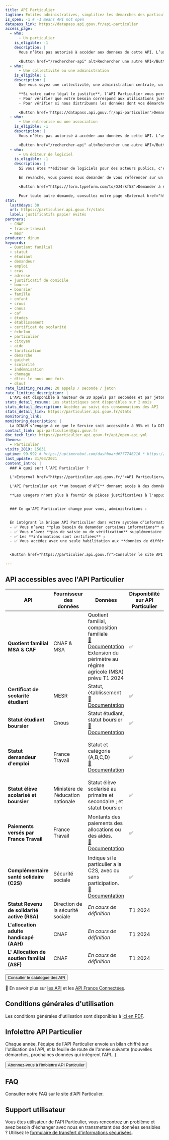 ```yaml
---
title: API Particulier
tagline: Entités administratives, simplifiez les démarches des particuliers en récupérant pour eux leurs informations administratives (quotient familial CAF, composition familiale, statut demandeur d’emploi, étudiant et étudiant boursier).
is_open: -1 # -1 means API not open
datapass_link: https://datapass.api.gouv.fr/api-particulier
access_page:
  - who:
      - Un particulier
    is_eligible: -1
    description: |
      Vous n’êtes pas autorisé à accéder aux données de cette API. L’usage de l’API Particulier est **uniquement reservé aux acteurs publics** : les administrations, les collectivités, leurs opérateurs, les acteurs de santé, les organismes ayant le statut spécifique _« chargé d'une mission ou délégataire de service public »_, etc.

      <Button href="/rechercher-api" alt>Rechercher une autre API</Button>
  - who:
      - Une collectivité ou une administration
    is_eligible: 1
    description: |
      Que vous soyez une collectivité, une administration centrale, un organisme ayant le statut spécifique _« chargé d'une mission ou délégataire de service public »_, vous êtes éligible à l'utilisation de l'API Particulier.  

      **Si votre cadre légal le justifie**, l’API Particulier vous permet d’accéder directement aux données administratives des particuliers pour faciliter leurs démarches.
      - Pour vérifier que votre besoin correspond aux utilisations justifiant l'API Particulier, consultez nos différents <External href="https://particulier.api.gouv.fr/cas_usages">cas d'usages</External> (Tarification cantine et transport, aides facultatives départementales et régionales, aides sociales des CCAS, gestion RH du secteur public ...)
      - Pour vérifier si nous distribuons les données dont vos démarches ont besoin, veuillez consulter le <External href="https://particulier.api.gouv.fr/catalogue">catalogue des API</External>.

      <Button href='https://datapass.api.gouv.fr/api-particulier'>Demander une habilitation API Particulier</Button>
  - who:
      - Une entreprise ou une association
    is_eligible: -1
    description: |
      Vous n’êtes pas autorisé à accéder aux données de cette API. L’usage de l’API Particulier est **uniquement reservé aux acteurs publics** : les administrations, les collectivités, leurs opérateurs, les acteurs de santé, les organismes ayant le statut spécifique _« chargé d'une mission ou délégataire de service public »_, etc.

      <Button href="/rechercher-api" alt>Rechercher une autre API</Button>
  - who:
      - Un éditeur de logiciel
    is_eligible: -1
    description: |
      Si vous êtes **éditeur de logiciels pour des acteurs publics, c'est à vos utilisateurs collectivité ou administration de faire une demande d'habilitation.**

      En revanche, vous pouvez nous demander de vous référencer sur un cas d'usage afin de proposer des formulaires pré-remplis et ainsi simplifier l'expérience de vos clients publics :

      <Button href="https://form.typeform.com/to/OJ4rkf5Z">Demander à être référencé</Button>

      Pour toute autre demande, consultez notre page <External href="https://particulier.api.gouv.fr/faq">FAQ & contact</External>.
stat:
  lastXdays: 30
  url: https://particulier.api.gouv.fr/stats
  label: justificatifs papier évités
partners:
  - CNAF
  - france-travail
  - mesr
producer: dinum
keywords:
  - Quotient familial
  - statut
  - étudiant
  - demandeur
  - emploi
  - ccas
  - adresse
  - justificatif de domicile
  - bourse
  - boursier
  - famille
  - enfant
  - crous
  - cnous
  - caf
  - études
  - établissement
  - certificat de scolarité
  - échelon
  - particulier
  - citoyen
  - aide
  - tarification
  - démarche
  - guichet
  - scolarité
  - indémnisation
  - chomage
  - dîtes le nous une fois
  - dlnuf
rate_limiting_resume: 20 appels / seconde / jeton
rate_limiting_description: |
  L'API est disponible à hauteur de 20 appels par secondes et par jeton d'accès.
stats_detail_resume: Les statistiques sont disponibles sur 2 mois
stats_detail_description: Accédez au suivi des consommations des API
stats_detail_link: https://particulier.api.gouv.fr/stats
monitoring_link:
monitoring_description: |
  La DINUM s’engage à ce que le Service soit accessible à 95% et la DINUM s’engage à améliorer progressivement ce rendement.
contact_link: api-particulier@api.gouv.fr
doc_tech_link: https://particulier.api.gouv.fr/api/open-api.yml
themes:
  - Particulier
visits_2019: 15831
uptime: 99.992 # https://uptimerobot.com/dashboard#777746216 * https://uptimerobot.com/dashboard#778826562 / 2
last_update: 31/03/2021
content_intro: |
  ### À quoi sert l’API Particulier ?

  L'<External href="https://particulier.api.gouv.fr/">API Particulier</External> permet de **mettre en oeuvre le principe « Dites-le-nous une fois »**, en application de l’<External href="https://www.legifrance.gouv.fr/codes/article_lc/LEGIARTI000045213315">article L114-8 du Code des relations entre le public et l’administration</External>.

  L'API Particulier est **un bouquet d'API** donnant accès à des données administratives des particuliers : quotient familial CAF, composition familiale, statut demandeur d’emploi, certificat de scolarité des élèves du primaire, du secondaire et étudiant, statuts élève et étudiant boursier ... il est utilisable dans le cadre des démarches en ligne et téléservices proposés aux usagers, ainsi que dans les logiciels métiers utilisés par les agents habilités en guichet.

  **Les usagers n'ont plus à fournir de pièces justificatives à l'appui de leurs démarches administratives**, telles que la tarification sociale et solidaire des transports, la cantine à 1 euro, les aides facultatives à la scolarité...


  ### Ce qu'API Particulier change pour vous, administrations :


  En intégrant la brique API Particulier dans votre système d’information ou votre site internet :
  - ✅ Vous n’avez **plus besoin de demander certaines informations** aux particuliers, comme le certificat de scolarité ou l'attestation CAF ;
  - ✅ Vous n’avez **pas de saisie ou de vérification** supplémentaire à réaliser ;
  - ✅ Les **informations sont certifiées** ;
  - ✅ Vous accédez avec une seule habilitation aux **données de différents fournisseurs** : la Caisse nationale des allocations familiales (CNAF), la sécurité sociale agricole (MSA), France Travail, le ministère de l'enseignement supérieur et de la recherche (MESR), le ministère de l'éduction nationale (MEN) et enfin le Centre national des œuvres universitaires et scolaires (Cnous).


  <Button href="https://particulier.api.gouv.fr">Consulter le site API Particulier</Button>

---
```


## API accessibles avec l'API Particulier


  | API | Fournisseur des données | Données | Disponibilité sur API Particulier | Peut s'utiliser avec FranceConnect |
  |---------------------|----------|------------------------------------- |------------------- |------------- |
  | **Quotient familial MSA & CAF** | CNAF & MSA | Quotient familial, composition familiale<br>[📖 Documentation](https://particulier.api.gouv.fr/catalogue/cnav/quotient_familial_v2) <br> Extension du périmètre au régime agricole (MSA) prévu T1 2024 | ✅                      | Prévu T1 2024                      |
  | **Certificat de scolarité étudiant** | MESR | Statut, établissement<br>[📖 Documentation](https://particulier.api.gouv.fr/catalogue/mesri/statut_etudiant) | ✅                      |✅             |
  | **Statut étudiant boursier** | Cnous | Statut étudiant, statut boursier<br>[📖 Documentation](https://particulier.api.gouv.fr/catalogue/cnous/statut_etudiant_boursier)      | ✅      |  ✅             |
  | **Statut demandeur d'emploi** | France Travail |Statut et catégorie (A,B,C,D)<br>[📖 Documentation](https://particulier.api.gouv.fr/catalogue/pole_emploi/situation)     | ✅          | ➡️ Pas FranceConnecté dans API Particulier mais disponible avec [cette API](/les-api/api-statut-demandeur-emploi).            |
  | **Statut élève scolarisé et boursier**   | Ministère de l'éducation nationale| Statut élève scolarisé au primaire et secondaire ; et statut boursier |✅     | Prévu       |
  | **Paiements versés par France Travail** | France Travail | Montants des paiements des allocations ou des aides.<br>[📖 Documentation](https://particulier.api.gouv.fr/catalogue/pole_emploi/indemnites) | ✅              | ➡️ Ne sera pas FranceConnectée dans API Particulier mais déjà disponible avec [cette API](/les-api/api-indemnisation-pole-emploi). |
  | **Complémentaire santé solidaire (C2S)**              |  Sécurité sociale | Indique si le particulier a la C2S, avec ou sans participation.<br>[📖 Documentation](https://particulier.api.gouv.fr/catalogue/cnav/complementaire_sante_solidaire) | ✅               | ✅               |
  | **Statut Revenu de solidarité active (RSA)**                 | Direction de la sécurité sociale | _En cours de définition_| T1 2024               | T1 2024               |
  | **L'allocation adulte handicapé (AAH)**                 | CNAF | _En cours de définition_| T1 2024               | T1 2024               |
  | **L' Allocation de soutien familial (ASF)**                 | CNAF | _En cours de définition_| T1 2024               | T1 2024               |



<Button href="https://particulier.api.gouv.fr/catalogue">Consulter le catalogue des API</Button>


🔎 En savoir plus sur [les API](https://api.gouv.fr/guides/api-definition) et les [API France Connectées](https://api.gouv.fr/guides/api-franceconnectees).


## Conditions générales d'utilisation

Les conditions générales d'utilisation sont disponibles à [ici en PDF](http://api.gouv.fr/resources/CGU%20API%20Particulier.pdf).

## Infolettre API Particulier

Chaque année, l'équipe de l'API Particulier envoie un bilan chiffré sur l'utilisation de l'API, et la feuille de route de l'année suivante (nouvelles démarches, prochaines données qui intègrent l'API...).

<Button href="https://particulier.api.gouv.fr/infolettre">Abonnez-vous à l'infolettre API Particulier</Button>

## FAQ

Consulter notre <External href="https://particulier.api.gouv.fr/faq">FAQ sur le site d'API Particulier</External>.

## Support utilisateur

Vous êtes utilisateur de l'API Particulier, vous rencontrez un problème et avez besoin d'échanger avec nous en transmettant des données sensibles ? Utilisez le [formulaire de transfert d'informations sécurisées](https://www.demarches-simplifiees.fr/commencer/api-particulier-transfert-securise-d-informations).

